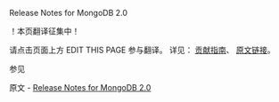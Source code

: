  Release Notes for MongoDB 2.0

 ！本页翻译征集中！

请点击页面上方 EDIT THIS PAGE 参与翻译。
详见：
[贡献指南]( https://github.com/JinMuInfo/MongoDB-Manual-zh/blob/master/CONTRIBUTING.md )、
[原文链接](  https://docs.mongodb.com/manual/release-notes/2.0/  )。

 参见

原文 - [Release Notes for MongoDB 2.0]( https://docs.mongodb.com/manual/release-notes/2.0/ )

